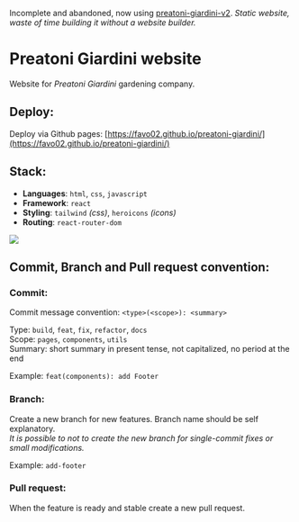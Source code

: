 Incomplete and abandoned, now using [preatoni-giardini-v2](https://github.com/Favo02/preatoni-giardini-v2).
_Static website, waste of time building it without a website builder._

# Preatoni Giardini website

Website for *Preatoni Giardini* gardening company.


## Deploy:

Deploy via Github pages: [https://favo02.github.io/preatoni-giardini/](https://favo02.github.io/preatoni-giardini/)


## Stack:

- **Languages**: `html`, `css`, `javascript`
- **Framework**: `react`
- **Styling**: `tailwind` *(css)*, `heroicons` *(icons)* 
- **Routing**: `react-router-dom`

![](https://skillicons.dev/icons?i=html,css,javascript,react,tailwind)


## Commit, Branch and Pull request convention:

### **Commit**:

Commit message convention: `<type>(<scope>): <summary>`

Type: `build`, `feat`, `fix`, `refactor`, `docs`\
Scope: `pages`, `components`, `utils`\
Summary: short summary in present tense, not capitalized, no period at the end

Example: `feat(components): add Footer`

### **Branch**:
Create a new branch for new features. Branch name should be self explanatory.\
*It is possible to not to create the new branch for single-commit fixes or small modifications.*

Example: `add-footer`

### **Pull request**:
When the feature is ready and stable create a new pull request.
